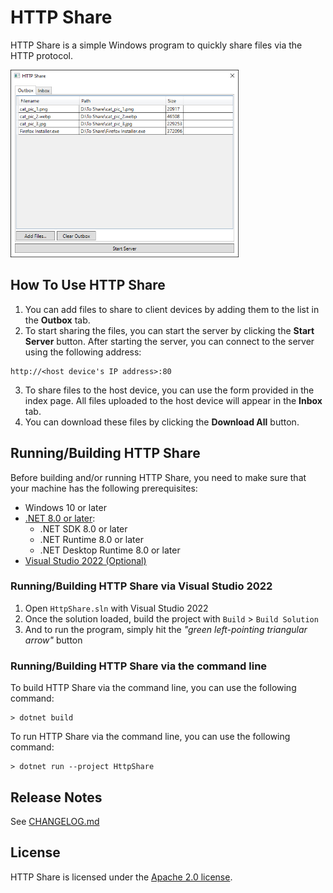 # HTTP Share

HTTP Share is a simple Windows program to quickly share files via the HTTP protocol.

<img src="./docs/screenshot_1.png" height="300" />

## How To Use HTTP Share

1. You can add files to share to client devices by adding them to the list in the **Outbox** tab.
2. To start sharing the files, you can start the server by clicking the **Start Server** button. After starting the server, you can connect to the server using the following address:
```
http://<host device's IP address>:80
```
3. To share files to the host device, you can use the form provided in the index page. All files uploaded to the host device will appear in the **Inbox** tab.
4. You can download these files by clicking the **Download All** button.

## Running/Building HTTP Share

Before building and/or running HTTP Share, you need to make sure that your machine has the following prerequisites:

- Windows 10 or later
- [.NET 8.0 or later](https://dotnet.microsoft.com/en-us/download/dotnet/8.0):
	- .NET SDK 8.0 or later
	- .NET Runtime 8.0 or later
	- .NET Desktop Runtime 8.0 or later
- [Visual Studio 2022 (Optional)](https://visualstudio.microsoft.com/)

### Running/Building HTTP Share via Visual Studio 2022

1. Open `HttpShare.sln` with Visual Studio 2022
2. Once the solution loaded, build the project with `Build` > `Build Solution`
3. And to run the program, simply hit the _"green left-pointing triangular arrow"_ button

### Running/Building HTTP Share via the command line

To build HTTP Share via the command line, you can use the following command:

```
> dotnet build
```

To run HTTP Share via the command line, you can use the following command:

```
> dotnet run --project HttpShare
```

## Release Notes

See [CHANGELOG.md](./CHANGELOG.md)

## License

HTTP Share is licensed under the [Apache 2.0 license](./LICENSE.txt).
